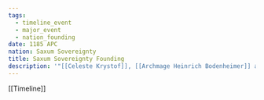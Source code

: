 ```yaml
---
tags:
  - timeline_event
  - major_event
  - nation_founding
date: 1185 APC
nation: Saxum Sovereignty
title: Saxum Sovereignty Founding
description: '"[[Celeste Krystof]], [[Archmage Heinrich Bodenheimer]] and [[Yosif Halstrom]] founds the [[Saxum Sovereignty Overview|Saxum Sovereignty]]"'
---
```

[[Timeline]]